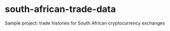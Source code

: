 # south-african-trade-data
Sample project: trade histories for South African cryptocurrency exchanges

